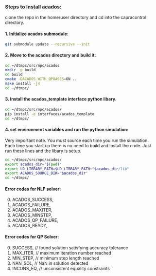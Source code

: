 ### Steps to Install acados:


clone the repo in the home/user directory and cd into the capracontrol directory. 

#### 1. Initialize acados submodule:
```bash
git submodule update --recursive --init
```

#### 2. Move to the acados directory and build it:
```bash
cd ~/dtmpc/src/mpc/acados
mkdir -p build
cd build
cmake -DACADOS_WITH_QPOASES=ON ..
make install -j4
cd ~/dtmpc/
```

#### 3. Install the acados_template interface python libary.
```bash
cd ~/dtmpc/src/mpc/acados/
pip install -e interfaces/acados_template
cd ~/dtmpc/
```

#### 4. set environment variables and run the python simulation:

Very important note. You must source each time you run the simulation. Each time you start up there is no need to build and install the code. Just run these lines and the libary is setup. 
```bash
cd ~/dtmpc/src/mpc/acados/
export acados_dir="$(pwd)"
export LD_LIBRARY_PATH=$LD_LIBRARY_PATH:"$acados_dir/lib"
export ACADOS_SOURCE_DIR="$acados_dir"
cd ~/dtmpc/
```
#### Error codes for NLP solver:
0. ACADOS_SUCCESS,
1. ACADOS_FAILURE,
2. ACADOS_MAXITER,
3. ACADOS_MINSTEP,
4. ACADOS_QP_FAILURE,
5. ACADOS_READY,

#### Error codes for QP Solver:
0. SUCCESS, // found solution satisfying accuracy tolerance
1. MAX_ITER, // maximum iteration number reached
2. MIN_STEP, // minimum step length reached
3. NAN_SOL, // NaN in solution detected
4. INCONS_EQ, // unconsistent equality constraints




